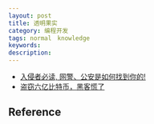 ```yaml
---
layout: post
title: 透明果实
category: 编程开发
tags: normal　knowledge
keywords: 
description: 
---
```


* [入侵者必读, 网警、公安是如何找到你的!](https://lcx.cc/post/1213/)
* [盗窃六亿比特币，黑客慌了](http://finance.sina.com.cn/blockchain/coin/2018-08-22/doc-ihhzsnec1921559.shtml)

## Reference
